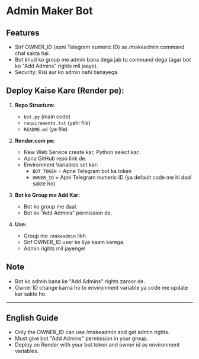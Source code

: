 # Admin Maker Bot

## Features
- Sirf OWNER_ID (apni Telegram numeric ID) se /makeadmin command chal sakta hai.
- Bot khud ko group me admin bana dega jab tu command dega (agar bot ko "Add Admins" rights mil jaaye).
- Security: Kisi aur ko admin nahi banayega.

## Deploy Kaise Kare (Render pe):

1. **Repo Structure:**
   - `bot.py` (main code)
   - `requirements.txt` (yahi file)
   - `README.md` (ye file)

2. **Render.com pe:**
   - New Web Service create kar, Python select kar.
   - Apna GitHub repo link de.
   - Environment Variables set kar:
     - `BOT_TOKEN` = Apne Telegram bot ka token
     - `OWNER_ID` = Apni Telegram numeric ID (ya default code me hi daal sakte ho)

3. **Bot ko Group me Add Kar:**
   - Bot ko group me daal.
   - Bot ko “Add Admins” permission de.

4. **Use:**
   - Group me `/makeadmin` likh.
   - Sirf OWNER_ID user ke liye kaam karega.
   - Admin rights mil jayenge!

## Note

- Bot ko admin bana ke "Add Admins" rights zaroor de.
- Owner ID change karna ho to environment variable ya code me update kar sakte ho.

---

## English Guide

- Only the OWNER_ID can use /makeadmin and get admin rights.
- Must give bot "Add Admins" permission in your group.
- Deploy on Render with your bot token and owner id as environment variables.
